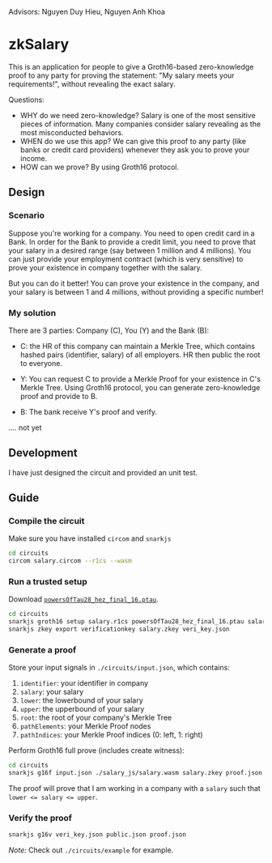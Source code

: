 Advisors: Nguyen Duy Hieu, Nguyen Anh Khoa

# zkSalary
This is an application for people to give a Groth16-based zero-knowledge proof to any party for proving the statement: "My salary meets your requirements!", without revealing the exact salary. 

Questions:

- WHY do we need zero-knowledge? Salary is one of the most sensitive pieces of information. Many companies consider salary revealing as the most misconducted behaviors.
- WHEN do we use this app? We can give this proof to any party (like banks or credit card providers) whenever they ask you to prove your income.
- HOW can we prove? By using Groth16 protocol.

## Design
### Scenario
Suppose you're working for a company.
You need to open credit card in a Bank. In order for the Bank to provide a credit limit, you need to prove that your salary in a desired range (say between 1 million and 4 millions). 
You can just provide your employment contract (which is very sensitive) to prove your existence in company together with the salary.

But you can do it better! You can prove your existence in the company, and your salary is between 1 and 4 millions, without providing a specific number!
### My solution

There are 3 parties: Company (C), You (Y) and the Bank (B):

- C: the HR of this company can maintain a Merkle Tree, which contains hashed pairs (identifier, salary) of all employers. HR then public the root to everyone. 

- Y: You can request C to provide a Merkle Proof for your existence in C's Merkle Tree. Using Groth16 protocol, you can generate zero-knowledge proof and provide to B.

- B: The bank receive Y's proof and verify.

.... not yet
## Development
I have just designed the circuit and provided an unit test. 

## Guide

### Compile the circuit
Make sure you have installed `circom` and `snarkjs`

```sh
cd circuits
circom salary.circom --r1cs --wasm
```
### Run a trusted setup
Download [`powersOfTau28_hez_final_16.ptau`](https://hermez.s3-eu-west-1.amazonaws.com/powersOfTau28_hez_final_16.ptau).

```sh
cd circuits
snarkjs groth16 setup salary.r1cs powersOfTau28_hez_final_16.ptau salary.zkey
snarkjs zkey export verificationkey salary.zkey veri_key.json
```

### Generate a proof
Store your input signals in `./circuits/input.json`, which contains:

1. `identifier`: your identifier in company
2. `salary`: your salary
3. `lower`: the lowerbound of your salary
4. `upper`: the upperbound of your salary
5. `root`: the root of your company's Merkle Tree
6. `pathElements`: your Merkle Proof nodes
7. `pathIndices`: your Merkle Proof indices (0: left, 1: right)

Perform Groth16 full prove (includes create witness):

```sh
cd circuits
snarkjs g16f input.json ./salary_js/salary.wasm salary.zkey proof.json public.json
```

<!-- The `input.json` contains: 

1. `identifier`: Your identifier in company
2. `salary`: your salary
3. `lower`: the lowerbound of your salary
4. `upper`: the upperbound of your salary
5. `root`: the root of your company's Merkle Tree
6. `pathElements`: your Merkle Proof nodes
7. `pathIndices`: your Merkle Proof indices (0: left, 1: right) -->

The proof will prove that I am working in a company with a  `salary` such that `lower <= salary <= upper`.

### Verify the proof

```sh
snarkjs g16v veri_key.json public.json proof.json
```

*Note:* Check out `./circuits/example` for example.
